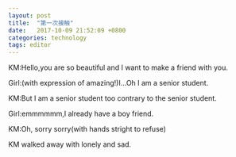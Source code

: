 ```yaml
---
layout: post
title:  "第一次接触"
date:   2017-10-09 21:52:09 +0800
categories: technology
tags: editor
---
```

KM:Hello,you are so beautiful and I want to make a friend with you.

Girl:(with expression of amazing!)I...Oh I am a senior student.

KM:But I am a senior student too contrary to the senior student.

Girl:emmmmmm,I already have a boy friend.

KM:Oh, sorry sorry(with hands stright to refuse)

KM walked away with lonely and sad.
